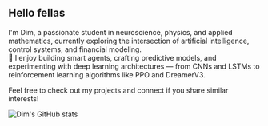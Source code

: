 ## Hello fellas

I'm Dim, a passionate student in neuroscience, physics, and applied mathematics, currently exploring the intersection of artificial intelligence, control systems, and financial modeling.  
🔬 I enjoy building smart agents, crafting predictive models, and experimenting with deep learning architectures — from CNNs and LSTMs to reinforcement learning algorithms like PPO and DreamerV3.  

Feel free to check out my projects and connect if you share similar interests!

![Dim's GitHub stats](https://github-readme-stats.vercel.app/api?username=UnrulyWorld&show_icons=true&theme=dark)

